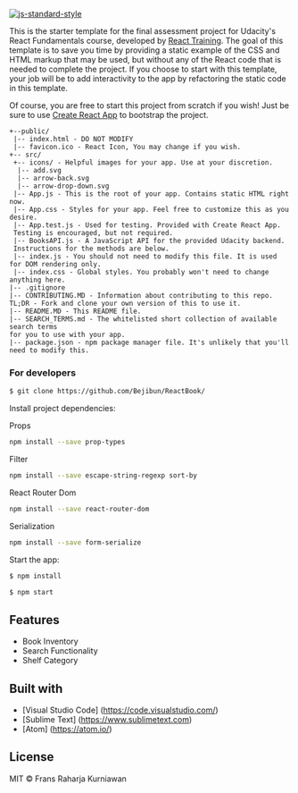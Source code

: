 [![js-standard-style](https://img.shields.io/badge/code%20style-standard-brightgreen.svg?style=flat)](https://github.com/feross/standard)

This is the starter template for the final assessment project for Udacity's React Fundamentals course, developed by [React Training](https://reacttraining.com). The goal of this template is to save you time by providing a static example of the CSS and HTML markup that may be used, but without any of the React code that is needed to complete the project. If you choose to start with this template, your job will be to add interactivity to the app by refactoring the static code in this template.

Of course, you are free to start this project from scratch if you wish! Just be sure to use [Create React App](https://github.com/facebookincubator/create-react-app) to bootstrap the project.

```
+--public/    
 |-- index.html - DO NOT MODIFY
 |-- favicon.ico - React Icon, You may change if you wish.
+-- src/
 +-- icons/ - Helpful images for your app. Use at your discretion.
  |-- add.svg
  |-- arrow-back.svg
  |-- arrow-drop-down.svg
 |-- App.js - This is the root of your app. Contains static HTML right now.
 |-- App.css - Styles for your app. Feel free to customize this as you desire.
 |-- App.test.js - Used for testing. Provided with Create React App. 
 Testing is encouraged, but not required.
 |-- BooksAPI.js - A JavaScript API for the provided Udacity backend. 
 Instructions for the methods are below.
 |-- index.js - You should not need to modify this file. It is used for DOM rendering only.
 |-- index.css - Global styles. You probably won't need to change anything here.
|-- .gitignore 
|-- CONTRIBUTING.MD - Information about contributing to this repo. 
TL;DR - Fork and clone your own version of this to use it.
|-- README.MD - This README file.
|-- SEARCH_TERMS.md - The whitelisted short collection of available search terms 
for you to use with your app.
|-- package.json - npm package manager file. It's unlikely that you'll need to modify this.
```
 
 ### For developers
 ```sh
 $ git clone https://github.com/Bejibun/ReactBook/
 ```
 
 Install project dependencies:
 
 Props
 ```sh
 npm install --save prop-types
 ```
 
 Filter
 ```sh
 npm install --save escape-string-regexp sort-by
 ```
 
 React Router Dom
 ```sh
 npm install --save react-router-dom
 ```
 
 Serialization
 ```sh
 npm install --save form-serialize
 ```
 
 Start the app:
 
 ```sh
 $ npm install
 ```
 
 ```sh
 $ npm start
 ```
 
 ## Features
 
 - Book Inventory
 - Search Functionality
 - Shelf Category
 
 ## Built with
 - [Visual Studio Code] (https://code.visualstudio.com/)
 - [Sublime Text] (https://www.sublimetext.com)
 - [Atom] (https://atom.io/)


 ## License
 
 MIT  © Frans Raharja Kurniawan
